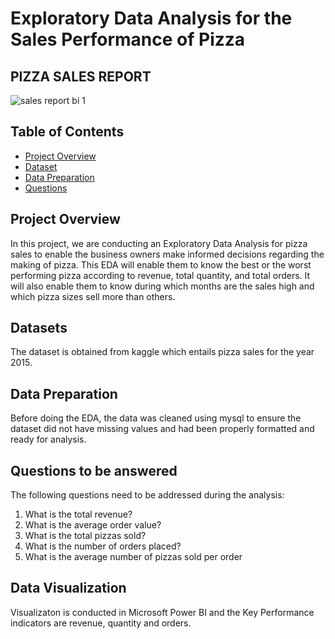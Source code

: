 # Exploratory Data Analysis for the Sales Performance of Pizza

## PIZZA SALES REPORT
![sales report bi 1](https://github.com/Virgysimba/GITHUB.01/assets/111075399/4d61f311-8f9f-456c-a82a-781f6ef172e1)

## Table of Contents

- [Project Overview](#project-overview)
- [Dataset](#dataset)
- [Data Preparation](#data-preparation)
- [Questions](#questions)

## Project Overview

In this project, we are conducting an Exploratory Data Analysis for pizza sales to enable the business owners make informed decisions regarding the making of pizza. This EDA  will enable them to know the best or the worst performing pizza according to revenue, total quantity, and total orders. It will also enable them to know during which months are the sales high and which pizza sizes sell more than others. 
## Datasets
The dataset is obtained from kaggle which entails pizza sales for the year 2015.

## Data Preparation

Before doing the EDA, the data was cleaned using mysql to ensure the dataset did not have missing values and had been properly formatted and ready for analysis. 

## Questions to be answered
The following questions need to be addressed during the analysis:

1. What is the total revenue?
2. What is the average order value?
3. What is the total pizzas sold?
4. What is the number of orders placed?
5. What is the average number of pizzas sold per order

## Data Visualization
Visualizaton is conducted in Microsoft Power BI and the Key Performance indicators are revenue, quantity and orders.



